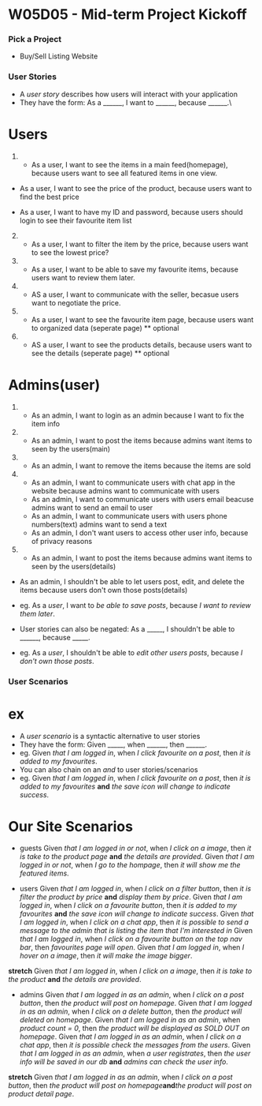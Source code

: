 # W05D05 - Mid-term Project Kickoff

### Pick a Project

- Buy/Sell Listing Website


### User Stories
- A _user story_ describes how users will interact with your application
- They have the form: As a ______, I want to ______, because ______.\

# Users
1) - As a user, I want to see the items in a main feed(homepage), because users want to see all featured items in one view.
- As a user, I want to see the price of the product, because users want to find the best price

- As a user, I want to have my ID and password, because users should login to see their favourite item list
2) - As a user, I want to filter the item by the price, because users want to see the lowest price?

3) - As a user, I want to be able to save my favourite items, because users want to review them later.

4) - AS a user, I want to communicate with the seller, becasue users want to negotiate the price.

5) - As a user, I want to see the favourite item page, because users want to organized data
(seperate page) ** optional

6) - AS a user, I want to see the products details, because users want to see the details
(seperate page) ** optional


# Admins(user)
1) - As an admin, I want to login as an admin because I want to fix the item info

2) - As an admin, I want to post the items because admins want items to seen by the users(main)
3) - As an admin, I want to remove the items because the items are sold

4) - As an admin, I want to communicate users with chat app in the website because admins want to communicate with users
   - As an admin, I want to communicate users with users email beacuse admins want to send an email to user
   - As an admin, I want to communicate users with users phone numbers(text) admins want to send a text
   - As an admin, I don't want users to access other user info, because of privacy reasons

6) - As an admin, I want to post the items because admins want items to seen by the users(details)
- As an admin, I shouldn't be able to let users post, edit, and delete the items because users don't own those posts(details)

- eg. As a _user_, I want to _be able to save posts_, because _I want to review them later_.
- User stories can also be negated: As a _____, I shouldn't be able to ______, because _____.
- eg. As a _user_, I shouldn't be able to _edit other users posts_, because _I don't own those posts_.

### User Scenarios
# ex
- A _user scenario_ is a syntactic alternative to user stories
- They have the form: Given _____, when ______, then ______.
- eg. Given _that I am logged in_, when _I click favourite on a post_, then _it is added to my favourites_.
- You can also chain on an _and_ to user stories/scenarios
- eg. Given _that I am logged in_, when _I click favourite on a post_, then _it is added to my favourites_ **and** _the save icon will change to indicate success_.

# Our Site Scenarios
* guests
Given _that I am logged in or not_, when _I click on a image_, then _it is take to the product page_ **and** _the details are provided_.
Given _that I am logged in or not_, when _I go to the hompage_, then _it will show me the featured items_.

* users
Given _that I am logged in_, when _I click on a filter button_, then _it is filter the product by price_ **and** _display them by price_.
Given _that I am logged in_, when _I click on a favourite button_, then _it is added to my favourites_ **and** _the save icon will change to indicate success_.
Given _that I am logged in_, when _I click on a chat app_, then _it is possible to send a message to the admin that is listing the item that I'm interested in_ 
Given _that I am logged in_, when _I click on a favourite button on the top nav bar_, then _favourites page will open_.
Given _that I am logged in_, when _I hover on a image_, then _it will make the image bigger_.

**stretch**
Given _that I am logged in_, when _I click on a image_, then _it is take to the product_ **and** _the details are provided_.


* admins
Given _that I am logged in as an admin_, when _I click on a post button_, then _the product will post on homepage_.
Given _that I am logged in as an admin_, when _I click on a delete button_, then _the product will deleted on homepage_.
Given _that I am logged in as an admin_, when _product count = 0_, then _the product will be displayed as SOLD OUT on homepage_.
Given _that I am logged in as an admin_, when _I click on a chat app_, then _it is possible check the messages from the users_.
Given _that I am logged in as an admin_, when _a user registrates_, then _the user info will be saved in our db_ **and** _admins can check the user info_.

**stretch**
Given _that I am logged in as an admin_, when _I click on a post button_, then _the product will post on homepage_**and**_the product will post on product detail page_.
